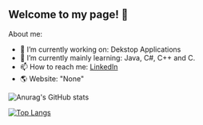 ## Welcome to my page! 👋

About me:
- 🔭 I’m currently working on: Dekstop Applications
- 🌱 I’m currently mainly learning: Java, C#, C++ and C.
- 📫 How to reach me: [LinkedIn](https://www.linkedin.com/in/robin-ringwelski-b82023322/)
- 🌎 Website: "None"

![Anurag's GitHub stats](https://github-readme-stats.vercel.app/api?username=RobinRingwelski&show_icons=true&theme=radical)

[![Top Langs](https://github-readme-stats.vercel.app/api/top-langs/?username=RobinRingwelski&layout=pie&theme=radical)](https://github.com/anuraghazra/github-readme-stats)
